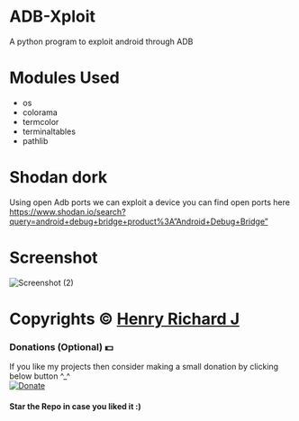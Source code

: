 # ADB-Xploit
A python program to exploit android through ADB

# Modules Used
* os
* colorama
* termcolor
* terminaltables
* pathlib

# Shodan dork
Using open Adb ports we can exploit a device
you can find open ports here https://www.shodan.io/search?query=android+debug+bridge+product%3A”Android+Debug+Bridge”

# Screenshot
![Screenshot (2)](https://user-images.githubusercontent.com/68910039/92269525-31bb8000-ee99-11ea-88ff-2762813d2a86.png)

# Copyrights © [Henry Richard J](https://github.com/henry-richard7)

### Donations (Optional) 💵
If you like my projects then consider making a small donation by clicking below button ^_^
<br/>
[![Donate](https://img.shields.io/badge/Donate-PayPal-blue.svg)](https://www.paypal.com/paypalme/henryrics)

#### Star the Repo in case you liked it :)
